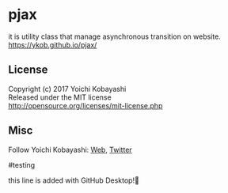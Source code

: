 # pjax

it is utility class that manage asynchronous transition on website.   
https://ykob.github.io/pjax/

## License

Copyright (c) 2017 Yoichi Kobayashi  
Released under the MIT license  
http://opensource.org/licenses/mit-license.php

## Misc

Follow Yoichi Kobayashi: [Web](http://www.tplh.net/), [Twitter](https://twitter.com/ykob0123)

#testing

this line is added with GitHub Desktop!:tada:
